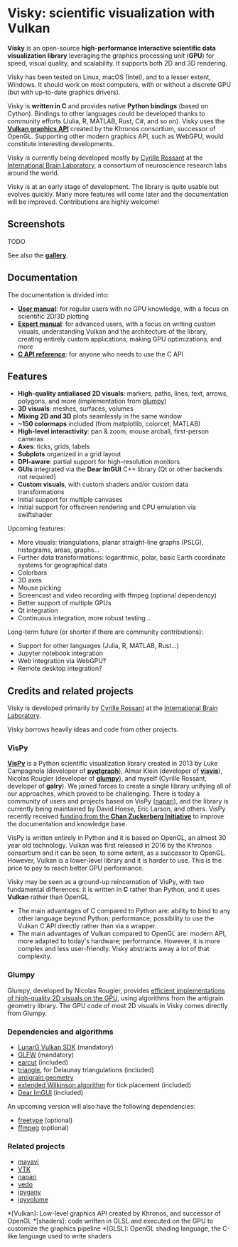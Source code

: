 # Visky: scientific visualization with Vulkan

**Visky** is an open-source **high-performance interactive scientific data visualization library** leveraging the graphics processing unit (**GPU**) for speed, visual quality, and scalability. It supports both 2D and 3D rendering.

Visky has been tested on Linux, macOS (Intel), and to a lesser extent, Windows. It should work on most computers, with or without a discrete GPU (but with up-to-date graphics drivers).

Visky is **written in C** and provides native **Python bindings** (based on Cython). Bindings to other languages could be developed thanks to community efforts (Julia, R, MATLAB, Rust, C#, and so on). Visky uses the [**Vulkan graphics API**](https://www.khronos.org/vulkan/) created by the Khronos consortium, successor of OpenGL. Supporting other modern graphics API, such as WebGPU, would constitute interesting developments.

Visky is currently being developed mostly by [Cyrille Rossant](https://cyrille.rossant.net) at the [International Brain Laboratory](http://internationalbrainlab.org/), a consortium of neuroscience research labs around the world.

Visky is at an early stage of development. The library is quite usable but evolves quickly. Many more features will come later and the documentation will be improved. Contributions are highly welcome!


## Screenshots

TODO

See also the [**gallery**](docs/gallery.md).


## Documentation

The documentation is divided into:

* [**User manual**](docs/user/index.md): for regular users with no GPU knowledge, with a focus on scientific 2D/3D plotting
* [**Expert manual**](docs/expert/index.md): for advanced users, with a focus on writing custom visuals, understanding Vulkan and the architecture of the library, creating entirely custom applications, making GPU optimizations, and more
* [**C API reference**](docs/api/index.md): for anyone who needs to use the C API


## Features

* **High-quality antialiased 2D visuals**: markers, paths, lines, text, arrows, polygons, and more (implementation from [glumpy](https://glumpy.github.io/))
* **3D visuals**: meshes, surfaces, volumes
* **Mixing 2D and 3D** plots seamlessly in the same window
* **~150 colormaps** included (from matplotlib, colorcet, MATLAB)
* **High-level interactivity**: pan & zoom, mouse arcball, first-person cameras
* **Axes**: ticks, grids, labels
* **Subplots** organized in a grid layout
* **DPI-aware**: partial support for high-resolution monitors
* **GUIs** integrated via the **Dear ImGUI** C++ library (Qt or other backends not required)
* **Custom visuals**, with custom shaders and/or custom data transformations
* Initial support for multiple canvases
* Initial support for offscreen rendering and CPU emulation via swiftshader

Upcoming features:

* More visuals: triangulations, planar straight-line graphs (PSLG), histograms, areas, graphs...
* Further data transformations: logarithmic, polar, basic Earth coordinate systems for geographical data
* Colorbars
* 3D axes
* Mouse picking
* Screencast and video recording with ffmpeg (optional dependency)
* Better support of multiple GPUs
* Qt integration
* Continuous integration, more robust testing...

Long-term future (or shorter if there are community contributions):

* Support for other languages (Julia, R, MATLAB, Rust...)
* Jupyter notebook integration
* Web integration via WebGPU?
* Remote desktop integration?


## Credits and related projects

Visky is developed primarily by [Cyrille Rossant](https://cyrille.rossant.net/) at the [International Brain Laboratory](https://www.internationalbrainlab.com/).

Visky borrows heavily ideas and code from other projects.

### VisPy

[**VisPy**](https://vispy.org/) is a Python scientific visualization library created in 2013 by Luke Campagnola (developer of [**pyqtgraph**](http://www.pyqtgraph.org/)), Almar Klein (developer of [**visvis**](https://github.com/almarklein/visvis)), Nicolas Rougier (developer of [**glumpy**](https://glumpy.github.io/)), and myself (Cyrille Rossant, developer of **galry**). We joined forces to create a single library unifying all of our approaches, which proved to be challenging. There is today a community of users and projects based on VisPy ([napari](https://napari.org/)), and the library is currently being maintained by David Hoese, Eric Larson, and others. VisPy recently received [funding from the **Chan Zuckerberg Initiative**](https://chanzuckerberg.com/eoss/proposals/rebuilding-the-community-behind-vispys-fast-interactive-visualizations/) to improve the documentation and knowledge base.

VisPy is written entirely in Python and it is based on OpenGL, an almost 30 year old technology. Vulkan was first released in 2016 by the Khronos consortium and it can be seen, to some extent, as a successor to OpenGL. However, Vulkan is a lower-level library and it is harder to use. This is the price to pay to reach better GPU performance.

Visky may be seen as a ground-up reincarnation of VisPy, with two fundamental differences: it is written in **C** rather than Python, and it uses **Vulkan** rather than OpenGL.

* The main advantages of C compared to Python are: ability to bind to any other language beyond Python; performance; possibility to use the Vulkan C API directly rather than via a wrapper.
* The main advantages of Vulkan compared to OpenGL are: modern API, more adapted to today's hardware; performance. However, it is more complex and less user-friendly. Visky abstracts away a lot of that complexity.


### Glumpy

Glumpy, developed by Nicolas Rougier, provides [efficient implementations of high-quality 2D visuals on the GPU](https://www.labri.fr/perso/nrougier/python-opengl/), using algorithms from the antigrain geometry library. The GPU code of most 2D visuals in Visky comes directly from Glumpy.


### Dependencies and algorithms

* [LunarG Vulkan SDK](https://www.lunarg.com/vulkan-sdk/) (mandatory)
* [GLFW](https://www.glfw.org/) (mandatory)
* [earcut](https://github.com/mapbox/earcut) (included)
* [triangle](https://www.cs.cmu.edu/~quake/triangle.html), for Delaunay triangulations (included)
* [antigrain geometry](https://en.wikipedia.org/wiki/Anti-Grain_Geometry)
* [extended Wilkinson algorithm](http://vis.stanford.edu/papers/tick-labels) for tick placement (included)
* [Dear ImGUI](https://github.com/ocornut/imgui) (included)

An upcoming version will also have the following dependencies:

* [freetype](https://www.freetype.org/) (optional)
* [ffmpeg](https://ffmpeg.org/) (optional)


### Related projects

* [mayavi](https://docs.enthought.com/mayavi/mayavi/)
* [VTK](https://vtk.org/)
* [napari](https://napari.org/)
* [vedo](https://github.com/marcomusy/vedo)
* [ipygany](https://ipygany.readthedocs.io/en/latest/)
* [ipyvolume](https://github.com/maartenbreddels/ipyvolume)



*[Vulkan]: Low-level graphics API created by Khronos, and successor of OpenGL
*[shaders]: code written in GLSL and executed on the GPU to customize the graphics pipeline
*[GLSL]: OpenGL shading language, the C-like language used to write shaders
